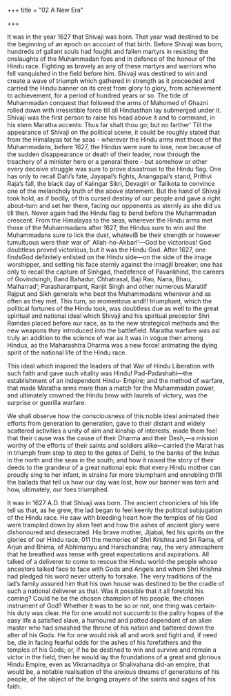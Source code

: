 +++
title = "02 A New Era"

+++

It was in the year 1627 that Shivaji was born. That year wad destined to be the beginning of an epoch on account of that birth. Before Shivaji was born, hundreds of gallant souls had fought and fallen martyrs in resisting the onslaughts of the Muhammadan foes and in defence of the honour of the Hindu race. Fighting as bravely as any of these martyrs and warriors who fell vanquished in the field before him. Shivaji was destined to win and create a wave of triumph which gathered in strength as it proceeded and carried the Hindu banner on its crest from glory to glory, from achievement to achievement, for a period of hundred years or so. The tide of Muhammadan conquest that followed the arms of Mahomed of Ghazni rolled down with irresistible force till all Hindusthan lay submerged under it. Shivaji was the first person to raise his head above it and to command, in his stern Maratha accents: Thus far shalt thou go; but no farther’ Till the appearance of Shivaji on the political scene, it could be roughly stated that from the Himalayas tot he seas - wherever the Hindu arms met those of the Muhammadans, before 1627, the Hindus were sure to lose, now because of the sudden disappearance or death of their leader, now through the treachery of a minister here or a general there - but somehow or other every decisive struggle was sure to prove disastrous to the Hindu flag. One has only to recall Dahi’s fate, Jayapal’s fights, Anangapal’s stand, Prithvi Raja’s fall, the black day of Kalingar Sikri, Devagiri or Talikota to convince one of the melancholy truth of the above statement. But the hand of Shivaji took hold, as if bodily, of this cursed destiny of our people and gave a right about-turn and set her there, facing our opponents as sternly as she did us till then. Never again had the Hindu flag to bend before the Muhammadan crescent. From the Himalayas to the seas, wherever the Hindu arms met those of the Muhammadans after 1627, the Hindus sure to win and the Muhammadans sure to lick the dust, whateviB be their strength or however tumultuous were their war of’ Allah-ho-Akbar!’—God be victorious! God doubtless proved victorious, but it was the Hindu God. After 1627, one findsGod definitely enlisted on the Hindu side—on the side of the image worshipper, and setting his face sternly against the irnagjll breaker; one has only to recall the capture of Sinhgad, thedefence of Pavankhind, the careers of Govindsingh, Band Bahadur, Chhatrasal, Baji Rao, Nana, Bhau, Malharrad’; Parasharampant, Ranjit Singh and other numerous Maratiif Rajput and Sikh generals who beat the Muhammadans wherever and as often as they met. This turn, so momentous andl!! triumphant, which the political fortunes of the Hindu took, was doubtless due as well to the great spiritual and national ideal which Shivaji and his spiritual preceptor Shri Ramdas placed before our race, as to the new strategical methods and the new weapons they introduced into the battlefield. Maratha warfare was asl truly an addition to the science of war as it was in vogue then among Hindus, as the Maharashtra Dharma was a new force! animating the dying spirit of the national life of the Hindu race. 

This ideal which inspired the leaders of that War of Hindu Liberation with such faith and gave such vitality was Hindu! Pad-Padashahi—the establishment of an independent Hindu- Empire; and the method of warfare, that made Maratha arms more than a match for the Muhammadan power, and ultimately crowned the Hindu brow with laurels of victory, was the surprise or guerilla warfare. 

We shall observe how the consciousness of this:noble ideal animated their efforts from generation to generation, gave to their distant and widely scattered activities a unity of aim and kinship of interests, made them feel that their cause was the cause of their Dharma and their Desh,—a mission worthy of the efforts of their saints and soldiers alike—carried the Marat has in triumph from step to step to the gates of Delhi, to the banks of the Indus in the north and the seas in the south; and how it raised the story of their deeds to the grandeur of a great national epic that every Hindu mother can proudly sing to her infant, in strains far more triumphant and ennobling thflll the ballads that tell us how our day was lost, how our banner was torn and how, ultimately, our foes triumphed. 

It was in 1627 A.D. that Shivaji was born. The ancient chroniclers of his life tell us that, as he grew, the lad began to feel keenly the political subjugation of the Hindu race. He saw with bleeding heart how the temples of his God were trampled down by alien feet and how the ashes of ancient glory were dishonoured and desecrated. His brave mother, Jijabai, fed his spirits on the glories of our Hindu race, 011 the memories of Shri Krishna and Sri Rama, of Arjun and Bhima, of Abhimanyu and Harschandra; nay, the very atmosphere that he breathed was tense with great expectations and aspirations. All talked of a deliverer to come to rescue the Hindu world-the people whose ancestors talked face to face with Gods and Angels and whom Shri Krishna had pledged his word never utterly to forsake. The very traditions of the lad’s family assured him that his own house was destined to be the cradle of such a national deliverer as that. Was it possible that it all foretold his coming? Could he be the chosen champion of his people, the chosen instrument of God? Whether it was to be so or not, one thing was certain- his duty was clear. He for one would not succumb to the paltry hopes of the easy life a satisfied slave, a humoured and patted dependant of an alien master who had smashed the throne of his nation and battered down the alter of his Gods. He for one would risk all and work and fight and, if need be, die in facing fearful odds for the ashes of his forefathers and the temples of his Gods; or, if he be destined to win and survive and remain a victor in the field, then he would lay the foundations of a great and glorious Hindu Empire, even as Vikramaditya or Shalivahana did-an empire, that would be, a notable realisation of the anxious dreams of generations of his people, of the object of the longing prayers of the saints and sages of his faith. 
